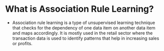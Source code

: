 # What is Association Rule Learning?
  - Association rule learning is a type of unsupervised learning technique that checks for the dependency of one data item on another data item and maps accordingly. It is mostly used in the retail sector where the transaction data is used to identify patterns that help in increasing sales or profits.
